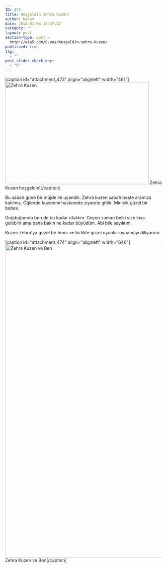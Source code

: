 ```yaml
---
ID: 472
title: Hoşgeldin Zehra Kuzen!
author: babam
date: 2014-01-03 17:37:12
category: ""
layout: post
section-type: post >
  http://e1a5.com/0-yas/hosgeldin-zehra-kuzen/
published: true
tag:
  - ""
post_slider_check_key:
  - "0"
---
```

[caption id="attachment_473" align="alignleft" width="461"]<a href="http://e1a5.com/wp-content/uploads/2014/01/zehra.jpg"><img class=" wp-image-473 " title="Zehra Kuzen" alt="Zehra Kuzen" src="http://e1a5.com/wp-content/uploads/2014/01/zehra.jpg" width="461" height="329" /></a> Zehra Kuzen hoşgeldin![/caption]

Bu sabah güne bir müjde ile uyandık. Zehra kuzen sabah beşte aramıza katılmış. Öğlende kuzenimi hastanede ziyarete gittik. Minicik güzel bir bebek.

Doğduğumda ben de bu kadar ufaktım. Geçen zaman belki size kısa gelebilir ama bana bakın ne kadar büyüdüm. Abi bile sayılırım.

Kuzen Zehra'ya güzel bir ömür ve birlikte güzel oyunlar oynamayı diliyorum.
<div style="clear:left;"></div>

[caption id="attachment_474" align="alignleft" width="646"]<a href="http://e1a5.com/wp-content/uploads/2014/01/zehra-murat.jpg"><img class="size-full wp-image-474 " title="Zehra Kuzen ve Ben" alt="Zehra Kuzen ve Ben" src="http://e1a5.com/wp-content/uploads/2014/01/zehra-murat.jpg" width="646" height="1006" /></a> Zehra Kuzen ve Ben[/caption]
